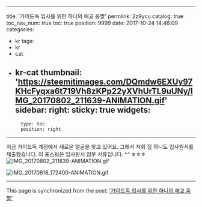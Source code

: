 
---
title: '가이드독 입사를 위한 하니의 애교 움짤'
permlink: 2z9ycu
catalog: true
toc_nav_num: true
toc: true
position: 9999
date: 2017-10-24 14:46:09
categories:
- kr
tags:
- kr
- cat
- kr-cat
thumbnail: 'https://steemitimages.com/DQmdw6EXUy97KHcFyqxa6t719Vh8zKPp22yXVhUrTL9uUNy/IMG_20170802_211639-ANIMATION.gif'
sidebar:
    right:
        sticky: true
widgets:
    -
        type: toc
        position: right
---


지금 가이드독 계정에서 새로운 얼굴을 찾고 있어요.  그래서 저희 집 하니도 입사원서를 제출했습니다.  이 포스팅은 입사원서 첨부 서류입니다. ^^ ㅎㅎㅎ
![IMG_20170802_211639-ANIMATION.gif](https://steemitimages.com/DQmdw6EXUy97KHcFyqxa6t719Vh8zKPp22yXVhUrTL9uUNy/IMG_20170802_211639-ANIMATION.gif)

![IMG_20170918_172400-ANIMATION.gif](https://steemitimages.com/DQmYZN3AGwfD7aAVeg2KBvkY4M1UTzVQ2N9Z8dcWDRMEbFm/IMG_20170918_172400-ANIMATION.gif)

- - -

This page is synchronized from the post: ['가이드독 입사를 위한 하니의 애교 움짤'](https://steemit.com/@kingbit/2z9ycu)
